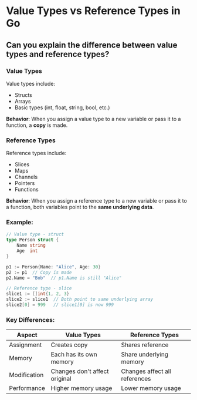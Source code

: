 # Value Types vs Reference Types in Go

## Can you explain the difference between value types and reference types?

### Value Types

Value types include:
- Structs
- Arrays
- Basic types (int, float, string, bool, etc.)

**Behavior**: When you assign a value type to a new variable or pass it to a function, a **copy** is made.

### Reference Types

Reference types include:
- Slices
- Maps
- Channels
- Pointers
- Functions

**Behavior**: When you assign a reference type to a new variable or pass it to a function, both variables point to the **same underlying data**.

### Example:

```go
// Value type - struct
type Person struct {
    Name string
    Age  int
}

p1 := Person{Name: "Alice", Age: 30}
p2 := p1  // Copy is made
p2.Name = "Bob"  // p1.Name is still "Alice"

// Reference type - slice
slice1 := []int{1, 2, 3}
slice2 := slice1  // Both point to same underlying array
slice2[0] = 999   // slice1[0] is now 999
```

### Key Differences:

| Aspect | Value Types | Reference Types |
|--------|-------------|-----------------|
| Assignment | Creates copy | Shares reference |
| Memory | Each has its own memory | Share underlying memory |
| Modification | Changes don't affect original | Changes affect all references |
| Performance | Higher memory usage | Lower memory usage |
